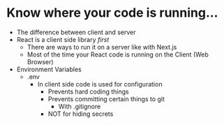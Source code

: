# Know where your code is running...

* The difference between client and server
* React is a client side library _first_
  * There are ways to run it on a server like with Next.js
  * Most of the time your React code is running on the Client (Web Browser)
* Environment Variables
  * .env
    * In client side code is used for configuration
      * Prevents hard coding things
      * Prevents committing certain things to git
        * With .gitignore
      * NOT for hiding secrets